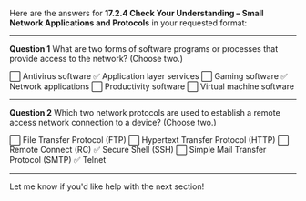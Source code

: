 Here are the answers for **17.2.4 Check Your Understanding – Small Network Applications and Protocols** in your requested format:

---

**Question 1**
What are two forms of software programs or processes that provide access to the network? (Choose two.)

⬜ Antivirus software
✅ Application layer services
⬜ Gaming software
✅ Network applications
⬜ Productivity software
⬜ Virtual machine software

---

**Question 2**
Which two network protocols are used to establish a remote access network connection to a device? (Choose two.)

⬜ File Transfer Protocol (FTP)
⬜ Hypertext Transfer Protocol (HTTP)
⬜ Remote Connect (RC)
✅ Secure Shell (SSH)
⬜ Simple Mail Transfer Protocol (SMTP)
✅ Telnet

---

Let me know if you'd like help with the next section!
